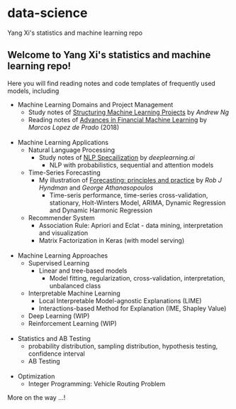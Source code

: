 # data-science
Yang Xi's statistics and machine learning repo

## Welcome to Yang Xi's statistics and machine learning repo!

Here you will find reading notes and code templates of frequently used models, including

- Machine Learning Domains and Project Management
    - Study notes of [Structuring Machine Learning Projects](https://www.coursera.org/learn/machine-learning-projects) by *Andrew Ng*
    - Reading notes of [Advances in Financial Machine Learning](https://www.wiley.com/en-us/Advances+in+Financial+Machine+Learning-p-9781119482086) by *Marcos Lopez de Prado* (2018)
<br><br>
- Machine Learning Applications
    - Natural Language Processing
        - Study notes of [NLP Specailization](https://www.coursera.org/specializations/natural-language-processing) by *deeplearning.ai*
            - NLP with probabilistics, sequential and attention models
    - Time-Series Forecasting
        - My illustration of [Forecasting: principles and practice](https://OTexts.org/fpp2/) by *Rob J Hyndman* and *George Athanasopoulos* 
            - Time-seris performance, time-series cross-validation, stationary, Holt-Winters Model, ARIMA, Dynamic Regression and Dynamic Harmonic Regression
    - Recommender System
        - Association Rule: Apriori and Eclat - data mining, interpretation and visualization
        - Matrix Factorization in Keras (with model serving)
<br><br>
- Machine Learning Approaches
    - Supervised Learning
        - Linear and tree-based models
            - Model fitting, regularization, cross-validation, interpretation, unbalanced class
    - Interpretable Machine Learning
        - Local Interpretable Model-agnostic Explanations (LIME)
        - Interactions-based Method for Explanation (IME, Shapley Value)
    - Deep Learning (WIP)
    - Reinforcement Learning (WIP)
<br><br>
- Statistics and AB Testing
    - probability distribution, sampling distribution, hypothesis testing, confidence interval
    - AB Testing
<br><br>
- Optimization
    - Integer Programming: Vehicle Routing Problem

More on the way ...!
